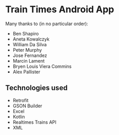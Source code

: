 # Train Times Android App

Many thanks to (in no particular order):

- Ben Shapiro
- Aneta Kowalczyk
- William Da Silva
- Peter Murphy
- Jose Fernandez
- Marcin Lament
- Bryen Louis Viera Commins
- Alex Pallister

## Technologies used

- Retrofit
- GSON Builder
- Excel
- Kotlin
- Realtimes Trains API
- XML